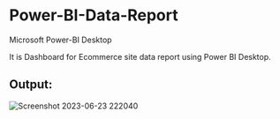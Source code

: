 # Power-BI-Data-Report

Microsoft Power-BI Desktop 

It is Dashboard for Ecommerce site data report using Power BI Desktop. 

## Output:

![Screenshot 2023-06-23 222040](https://github.com/rohanmr/Power-BI-Data-Report/assets/122428641/fc077a7a-9481-4df2-b5e8-aeb9ef3dd435)
